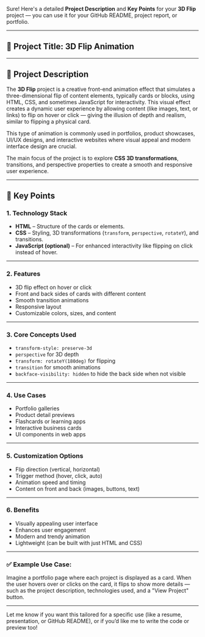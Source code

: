 Sure! Here's a detailed **Project Description** and **Key Points** for your **3D Flip** project — you can use it for your GitHub README, project report, or portfolio.

---

## 🎯 Project Title: **3D Flip Animation**

---

## 📄 **Project Description**

The **3D Flip** project is a creative front-end animation effect that simulates a three-dimensional flip of content elements, typically cards or blocks, using HTML, CSS, and sometimes JavaScript for interactivity. This visual effect creates a dynamic user experience by allowing content (like images, text, or links) to flip on hover or click — giving the illusion of depth and realism, similar to flipping a physical card.

This type of animation is commonly used in portfolios, product showcases, UI/UX designs, and interactive websites where visual appeal and modern interface design are crucial.

The main focus of the project is to explore **CSS 3D transformations**, transitions, and perspective properties to create a smooth and responsive user experience.

---

## 🔑 **Key Points**

### 1. **Technology Stack**
- **HTML** – Structure of the cards or elements.
- **CSS** – Styling, 3D transformations (`transform`, `perspective`, `rotateY`), and transitions.
- **JavaScript (optional)** – For enhanced interactivity like flipping on click instead of hover.
  
---

### 2. **Features**
- 3D flip effect on hover or click
- Front and back sides of cards with different content
- Smooth transition animations
- Responsive layout
- Customizable colors, sizes, and content

---

### 3. **Core Concepts Used**
- `transform-style: preserve-3d`
- `perspective` for 3D depth
- `transform: rotateY(180deg)` for flipping
- `transition` for smooth animations
- `backface-visibility: hidden` to hide the back side when not visible

---

### 4. **Use Cases**
- Portfolio galleries
- Product detail previews
- Flashcards or learning apps
- Interactive business cards
- UI components in web apps

---

### 5. **Customization Options**
- Flip direction (vertical, horizontal)
- Trigger method (hover, click, auto)
- Animation speed and timing
- Content on front and back (images, buttons, text)

---

### 6. **Benefits**
- Visually appealing user interface
- Enhances user engagement
- Modern and trendy animation
- Lightweight (can be built with just HTML and CSS)

---

### ✅ Example Use Case:
Imagine a portfolio page where each project is displayed as a card. When the user hovers over or clicks on the card, it flips to show more details — such as the project description, technologies used, and a "View Project" button.

---

Let me know if you want this tailored for a specific use (like a resume, presentation, or GitHub README), or if you’d like me to write the code or preview too!
